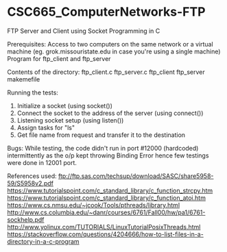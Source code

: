# CSC665_ComputerNetworks-FTP
FTP Server and Client using Socket Programming in C

Prerequisites:
Access to two computers on the same network or a virtual machine (eg. grok.missouristate.edu in case you're using a single machine)
Program for ftp_client and ftp_server

Contents of the directory:
ftp_client.c
ftp_server.c
ftp_client
ftp_server
makemefile

Running the tests:
1. Initialize a socket (using socket())
2. Connect the socket to the address of the server (using connect())
3. Listening socket setup (using listen())
4. Assign tasks for "ls"
5. Get file name from request and transfer it to the destination

Bugs:
While testing, the code didn't run in port #12000 (hardcoded) intermittently as the o/p kept throwing Binding Error hence few testings were done in 12001 port.

References used:
ftp://ftp.sas.com/techsup/download/SASC/share5958-59/S5958v2.pdf
https://www.tutorialspoint.com/c_standard_library/c_function_strcpy.htm
https://www.tutorialspoint.com/c_standard_library/c_function_atoi.htm
https://www.cs.nmsu.edu/~jcook/Tools/pthreads/library.html
http://www.cs.columbia.edu/~danr/courses/6761/Fall00/hw/pa1/6761-sockhelp.pdf
http://www.yolinux.com/TUTORIALS/LinuxTutorialPosixThreads.html
https://stackoverflow.com/questions/4204666/how-to-list-files-in-a-directory-in-a-c-program
